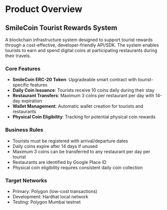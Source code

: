 # Product Overview

## SmileCoin Tourist Rewards System

A blockchain infrastructure system designed to support tourist rewards through a cost-effective, developer-friendly API/SDK. The system enables tourists to earn and spend digital coins at participating restaurants during their travels.

### Core Features

- **SmileCoin ERC-20 Token**: Upgradeable smart contract with tourist-specific features
- **Daily Coin Issuance**: Tourists receive 10 coins daily during their stay
- **Restaurant Transfers**: Maximum 3 coins per restaurant per day with 14-day expiration
- **Wallet Management**: Automatic wallet creation for tourists and restaurants
- **Physical Coin Eligibility**: Tracking for potential physical coin rewards

### Business Rules

- Tourists must be registered with arrival/departure dates
- Daily coins expire after 14 days if unused
- Maximum 3 coins can be transferred to any restaurant per day per tourist
- Restaurants are identified by Google Place ID
- Physical coin eligibility requires consistent daily coin collection

### Target Networks

- Primary: Polygon (low-cost transactions)
- Development: Hardhat local network
- Testing: Polygon Mumbai testnet